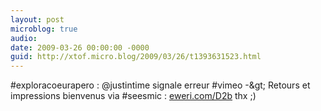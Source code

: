 ```yaml
---
layout: post
microblog: true
audio: 
date: 2009-03-26 00:00:00 -0000
guid: http://xtof.micro.blog/2009/03/26/t1393631523.html
---
```

#exploracoeurapero : @justintime signale erreur #vimeo -&amp;gt; Retours et impressions bienvenus via #seesmic : [eweri.com/D2b](http://eweri.com/D2b) thx ;)
